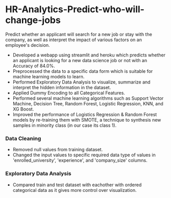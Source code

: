 # HR-Analytics-Predict-who-will-change-jobs
Predict whether an applicant will search for a new job or stay with the company, as well as interpret the impact of various factors on an employee's decision.

- Developed a webapp using streamlit and heroku which predicts whether an applicant is looking for a new data science job or not with an Accuracy of 84.0%.
- Preprocessed the data to a specific data form which is suitable for machine learning models to learn.
- Performed Exploratory Data Analysis to visualize, summarize and interpret the hidden information in the dataset.
- Applied Dummy Encoding to all Categorical Features.
- Performed several machine learning algorithms such as Support Vector Machine, Decision Tree, Random Forest, Logistic Regression, KNN, and XG Boost.
- Improved the performance of Logistics Regression & Random Forest models by re-training them with SMOTE, a technique to synthesis new samples in minority class (in our case its class 1).

### Data Cleaning

- Removed null values from training dataset.
- Changed the input values to specific required data type of values in 'enrolled_university', 'experience', and 'company_size' columns.

### Exploratory Data Analysis

- Compared train and test dataset with eachother with ordered categorical data as it gives more control over visualization.
 
